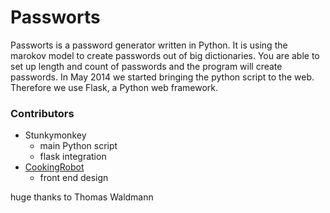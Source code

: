 Passworts
============

Passworts is a password generator written in Python. It is using the marokov model to create passwords out of big dictionaries. You are able to set up length and count of passwords and the program will create passwords.
In May 2014 we started bringing the python script to the web. Therefore we use Flask, a Python web framework.

### Contributors
+ Stunkymonkey
	+ main Python script
	+ flask integration
+ <a href="http://cookingrobot.de">CookingRobot</a>
	+ front end design

huge thanks to Thomas Waldmann
